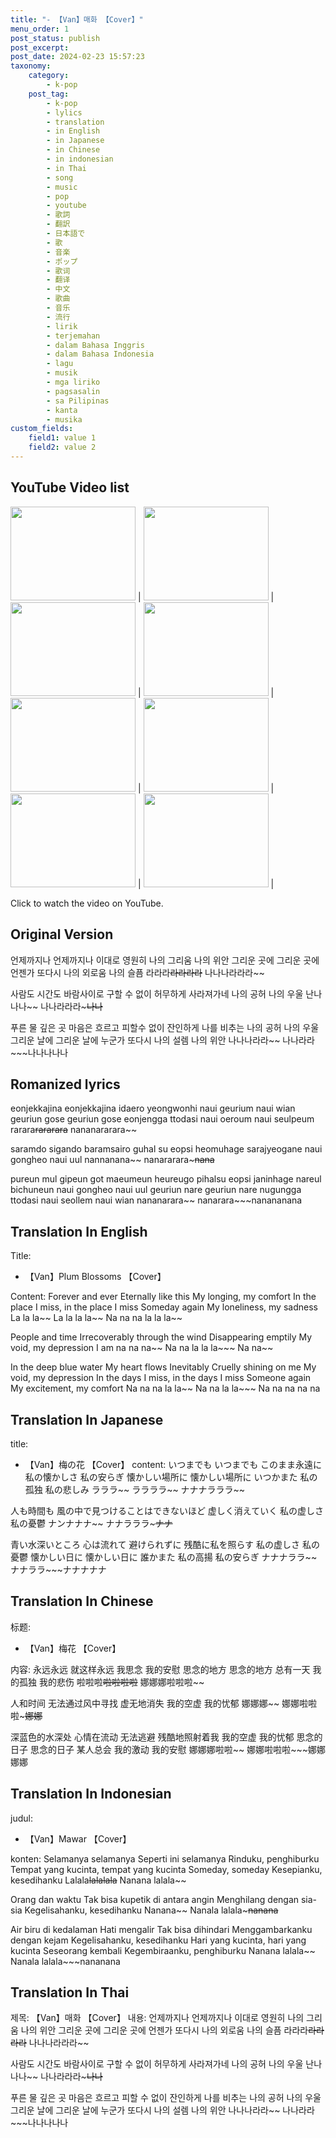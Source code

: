 ```yaml
---
title: "- 【Van】매화 【Cover】"
menu_order: 1
post_status: publish
post_excerpt: 
post_date: 2024-02-23 15:57:23
taxonomy:
    category:
        - k-pop
    post_tag:
        - k-pop
        - lylics
        - translation
        - in English
        - in Japanese
        - in Chinese
        - in indonesian
        - in Thai
        - song
        - music
        - pop
        - youtube
        - 歌詞
        - 翻訳
        - 日本語で
        - 歌
        - 音楽
        - ポップ
        - 歌词
        - 翻译
        - 中文
        - 歌曲
        - 音乐
        - 流行
        - lirik
        - terjemahan
        - dalam Bahasa Inggris
        - dalam Bahasa Indonesia
        - lagu
        - musik
        - mga liriko
        - pagsasalin
        - sa Pilipinas
        - kanta
        - musika
custom_fields:
    field1: value 1
    field2: value 2
---
```


## YouTube Video list
 [<img src='http://img.youtube.com/vi/nPHUdNmhPfs/0.jpg' width='200' height='150'>](https://youtu.be/nPHUdNmhPfs) | [<img src='http://img.youtube.com/vi/gM6JHj3UaMk/0.jpg' width='200' height='150'>](https://youtu.be/gM6JHj3UaMk) | [<img src='http://img.youtube.com/vi/iEoIOgJtnEI/0.jpg' width='200' height='150'>](https://youtu.be/iEoIOgJtnEI) | [<img src='http://img.youtube.com/vi/Zxc8I2nPE5s/0.jpg' width='200' height='150'>](https://youtu.be/Zxc8I2nPE5s) | [<img src='http://img.youtube.com/vi/AXY65dhdXkU/0.jpg' width='200' height='150'>](https://youtu.be/AXY65dhdXkU) |
 [<img src='http://img.youtube.com/vi/E260qa919Bc/0.jpg' width='200' height='150'>](https://youtu.be/E260qa919Bc) | [<img src='http://img.youtube.com/vi/SvF7_GmlfY0/0.jpg' width='200' height='150'>](https://youtu.be/SvF7_GmlfY0) | [<img src='http://img.youtube.com/vi/_GENi0L-Mpw/0.jpg' width='200' height='150'>](https://youtu.be/_GENi0L-Mpw) |

Click to watch the video on YouTube.
## Original Version
언제까지나 언제까지나 
이대로 영원히 
나의 그리움 나의 위안 
그리운 곳에 그리운 곳에 
언젠가 또다시 
나의 외로움 나의 슬픔 
라라라~~라라라라~~ 
나나나라라라~~ 

사람도 시간도 
바람사이로 구할 수 없이 
허무하게 사라져가네 
나의 공허 나의 우울 
난나나나~~ 
나나라라라~~~나나~~ 

푸른 물 깊은 곳 
마음은 흐르고 
피할수 없이 
잔인하게 나를 비추는 
나의 공허 나의 우울 
그리운 날에 그리운 날에 
누군가 또다시 
나의 설렘 나의 위안 
나나나라라~~ 
나나라라~~~나나나나나 



## Romanized lyrics
eonjekkajina eonjekkajina 
idaero yeongwonhi 
naui geurium naui wian 
geuriun gose geuriun gose 
eonjengga ttodasi 
naui oeroum naui seulpeum 
rarara~~rararara~~ 
nananararara~~ 

saramdo sigando 
baramsairo guhal su eopsi 
heomuhage sarajyeogane 
naui gongheo naui uul 
nannanana~~ 
nanararara~~~nana~~ 

pureun mul gipeun got 
maeumeun heureugo 
pihalsu eopsi 
janinhage nareul bichuneun 
naui gongheo naui uul 
geuriun nare geuriun nare 
nugungga ttodasi 
naui seollem naui wian 
nananarara~~ 
nanarara~~~nanananana 



## Translation In English
Title: 
- 【Van】Plum Blossoms 【Cover】

Content: 
Forever and ever 
Eternally like this 
My longing, my comfort 
In the place I miss, in the place I miss 
Someday again 
My loneliness, my sadness 
La la la~~ La la la la~~ 
Na na na la la la~~ 

People and time 
Irrecoverably through the wind 
Disappearing emptily 
My void, my depression 
I am na na na~~ 
Na na la la la~~~ Na na~~ 

In the deep blue water 
My heart flows 
Inevitably 
Cruelly shining on me 
My void, my depression 
In the days I miss, in the days I miss 
Someone again 
My excitement, my comfort 
Na na na la la~~ 
Na na la la~~~ Na na na na na
## Translation In Japanese
title: 
- 【Van】梅の花 【Cover】
content:
いつまでも いつまでも 
このまま永遠に 
私の懐かしさ 私の安らぎ 
懐かしい場所に 懐かしい場所に 
いつかまた 
私の孤独 私の悲しみ 
ラララ~~ ララララ~~ 
ナナナラララ~~ 

人も時間も 
風の中で見つけることはできないほど 
虚しく消えていく 
私の虚しさ 私の憂鬱 
ナンナナナ~~ 
ナナラララ~~~ナナ~~ 

青い水深いところ 
心は流れて 
避けられずに 
残酷に私を照らす 
私の虚しさ 私の憂鬱 
懐かしい日に 懐かしい日に 
誰かまた 
私の高揚 私の安らぎ 
ナナナララ~~ 
ナナララ~~~ナナナナナ
## Translation In Chinese
标题:
- 【Van】梅花 【Cover】

内容:
永远永远
就这样永远
我思念 我的安慰
思念的地方 思念的地方
总有一天
我的孤独 我的悲伤
啦啦啦~~啦啦啦啦~~
娜娜娜啦啦啦~~

人和时间
无法通过风中寻找
虚无地消失
我的空虚 我的忧郁
娜娜娜~~
娜娜啦啦啦~~~娜娜~~

深蓝色的水深处
心情在流动
无法逃避
残酷地照射着我
我的空虚 我的忧郁
思念的日子 思念的日子
某人总会
我的激动 我的安慰
娜娜娜啦啦~~
娜娜啦啦啦~~~娜娜娜娜
## Translation In Indonesian
judul:
- 【Van】Mawar 【Cover】

konten:
Selamanya selamanya
Seperti ini selamanya
Rinduku, penghiburku
Tempat yang kucinta, tempat yang kucinta
Someday, someday
Kesepianku, kesedihanku
Lalala~~lalalala~~
Nanana lalala~~

Orang dan waktu
Tak bisa kupetik di antara angin
Menghilang dengan sia-sia
Kegelisahanku, kesedihanku
Nanana~~
Nanala lalala~~~nanana~~

Air biru di kedalaman
Hati mengalir
Tak bisa dihindari
Menggambarkanku dengan kejam
Kegelisahanku, kesedihanku
Hari yang kucinta, hari yang kucinta
Seseorang kembali
Kegembiraanku, penghiburku
Nanana lalala~~
Nanala lalala~~~nananana
## Translation In Thai
제목: 【Van】매화 【Cover】
내용:
언제까지나 언제까지나
이대로 영원히
나의 그리움 나의 위안
그리운 곳에 그리운 곳에
언젠가 또다시
나의 외로움 나의 슬픔
라라라~~라라라라~~
나나나라라라~~

사람도 시간도
바람사이로 구할 수 없이
허무하게 사라져가네
나의 공허 나의 우울
난나나나~~
나나라라라~~~나나~~

푸른 물 깊은 곳
마음은 흐르고
피할 수 없이
잔인하게 나를 비추는
나의 공허 나의 우울
그리운 날에 그리운 날에
누군가 또다시
나의 설렘 나의 위안
나나나라라~~
나나라라~~~나나나나나
